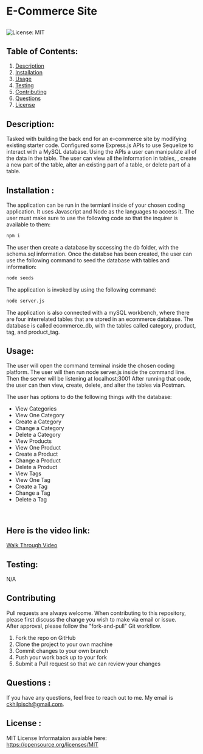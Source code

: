 # E-Commerce Site
## 
![License: MIT](https://img.shields.io/badge/License-MIT-yellow.svg)


## Table of Contents:
<ol>
<li><a href="#description">Description</a></li>
<li><a href="#installation">Installation</a></li>
<li><a href="#usage">Usage</a></li>
<li><a href="#testing">Testing</a></li>
<li><a href="#contributing">Contributing</a></li>
<li><a href="#questions">Questions</a></li>
<li><a href="#license">License</a></li>
</ol>

## Description:
Tasked with building the back end for an e-commerce site by modifying existing starter code.  Configured some Express.js APIs to use Sequelize to interact with a MySQL database.   Using the APIs a user can manipulate all of the data in the table.   The user can view all the information in tables, , create a new part of the table, alter an existing part of a table, or delete part of a table.

## Installation :
The application can be run in the termianl inside of your chosen coding application. It uses Javascript and Node as the languages to access it. 
The user must make sure to use the following code so that the inquirer is available to them:
```bash
npm i
```
The user then create a database by sccessing the db folder, with the schema.sql information.  Once the databse has been created, the user can use the following command to seed the database with tables and information:
```bash
node seeds
```
The application is invoked by using the following command:
```bash
node server.js
```

The application is also connected with a mySQL workbench, where there are four interrelated tables that are stored in an ecommerce database.  The database is called ecommerce_db, with the tables called category, product, tag, and product_tag.  

## Usage: 
The user will open the command terminal inside the chosen coding platform.  The user will then run node server.js inside the command line.  Then the server will be listening at localhost:3001   After running that code, the user can then view, create, delete, and alter the tables via Postman.  

The user has options to do the following things with the database: 
<ul> 
<li>View Categories</li>
<li>View One Category</li>
<li>Create a Category</li>
<li>Change a Category</li>
<li>Delete a Category</li>
<li>View Products</li>
<li>View One Product</li>
<li>Create a Product</li>
<li>Change a Product</li>
<li>Delete a Product</li>
<li>View Tags</li>
<li>View One Tag</li>
<li>Create a Tag</li>
<li>Change a Tag</li>
<li>Delete a Tag</li>
</ul>
<br>

<!-- 
### Here is the Website Walk Through:
<iframe src="https://drive.google.com/file/d/1dT3BC9Hmb9ngt6NrSiYmEZNNk15_hGIr/preview" width="640" height="480">embedded video</iframe> -->

## Here is the video link:
<a href =https://drive.google.com/file/d/1dT3BC9Hmb9ngt6NrSiYmEZNNk15_hGIr/view>Walk Through Video</a>

## Testing:
N/A

## Contributing

Pull requests are always welcome.  When contributing to this repository, please first discuss the change you wish to make via email or issue.  
After approval, please follow the "fork-and-pull" Git workflow.
<ol>
<li>Fork the repo on GitHub</li>
<li>Clone the project to your own machine</li>
<li>Commit changes to your own branch</li>
<li>Push your work back up to your fork</li>
<li>Submit a Pull request so that we can review your changes</li>
</ol>

## Questions :

If you have any questions, feel free to reach out to me.   My email is ckhilpisch@gmail.com.

## License :

MIT License
Informataion avaiable here: 
https://opensource.org/licenses/MIT